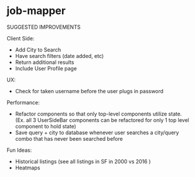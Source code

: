 # job-mapper

SUGGESTED IMPROVEMENTS

Client Side:
- Add City to Search
- Have search filters (date added, etc)
- Return additional results
- Include User Profile page


UX:
- Check for taken username before the user plugs in password


Performance:
- Refactor components so that only top-level components utilize state. (Ex. all 3 UserSideBar components can be refactored for only 1 top level component to hold state)
- Save query + city to database whenever user searches a city/query combo that has never been searched before


Fun Ideas:
- Historical listings (see all listings in SF in 2000 vs 2016 )
- Heatmaps


